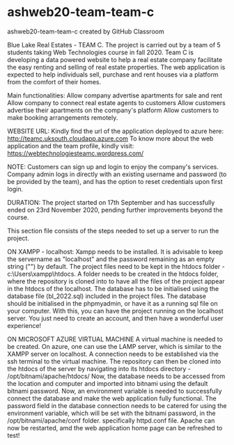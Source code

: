 # ashweb20-team-team-c
ashweb20-team-team-c created by GitHub Classroom

Blue Lake Real Estates - TEAM C.
The project is carried out by a team of 5 students taking Web Technologies course in fall 2020. 
Team C is developing a data powered website to help a real estate company facilitate the easy renting and selling of real estate properties.
The web application is expected to help individuals sell, purchase and rent houses via a platform from the comfort of their homes.

Main functionalities:
Allow company advertise apartments for sale and rent
Allow company to connect real estate agents to customers
Allow customers advertise their apartments on the company's platform
Allow customers to make booking arrangements remotely.

WEBSITE URL:
Kindly find the url of the application deployed to azure here: http://teamc.uksouth.cloudapp.azure.com
To know more about the web application and the team profile, kindly visit: https://webtechnologiesteamc.wordpress.com/

NOTE:
Customers can sign up and login to enjoy the company's services. Company admin logs in directly with an existing username and password (to be provided by
the team), and has the option
to reset credentials upon first login.

DURATION:
The project started on 17th September and has successfully ended on 23rd November 2020, pending further improvements beyond the course.

This section file consists of the steps needed to set up a server to run the project.

ON XAMPP - localhost:
Xampp needs to be installed. 
It is advisable to keep the servername as "localhost" and the password remaining as an empty string ("") by default.
The project files need to be kept in the htdocs folder - c:\Users\xampp\htdocs\.
A folder needs to be created in the htdocs folder, where the repository is cloned into to have all the files of the project appear in the htdocs of the localhost.
The database has to be initialised using the database file (bl_2022.sql) included in the project files. The database should be initialised in the phpmyadmin, or have it as
a running sql file on your computer.
With this, you can have the project running on the localhost server. You just need to create an account, and then have a wonderful user experience!

ON MICROSOFT AZURE VIRTUAL MACHINE
A virtual machine is needed to be created.
On azure, one can use the LAMP server, which is similar to the XAMPP server on localhost. 
A connection needs to be established via the ssh terminal to the virtual machine.
The repository can then be cloned into the htdocs of the server by navigating into its htdocs directory - /opt/bitnami/apache/htdocs/
Now, the database needs to be accessed from the location and computer and imported into bitnami using the default bitnami password.
Now, an environment variable is needed to successfully connect the database and make the web application fully functional. 
The password field in the database connection needs to be catered for using the environment variable, which will be set with the bitnami password,
in the /opt/bitnami/apache/conf folder. specifically httpd.conf file.
Apache can now be restarted, amd the web application home page can be refreshed to test!



